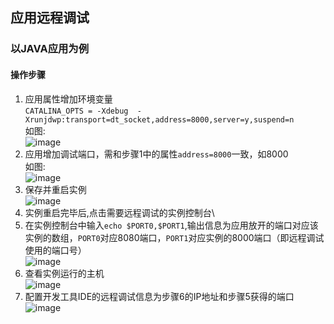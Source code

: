 ## 应用远程调试
### 以JAVA应用为例
#### 操作步骤
1. 应用属性增加环境变量\
```CATALINA_OPTS = -Xdebug  -Xrunjdwp:transport=dt_socket,address=8000,server=y,suspend=n```\
如图:\
![image](/articles/cloud/3-/images/debug/env.png)
2. 应用增加调试端口，需和步骤1中的属性```address=8000```一致，如8000\
如图:\
![image](/articles/cloud/3-/images/debug/ports.png)
3. 保存并重启实例\
![image](/articles/cloud/3-/images/debug/restart.png)
4. 实例重启完毕后,点击需要远程调试的实例控制台\
5. 在实例控制台中输入```echo $PORT0,$PORT1```,输出信息为应用放开的端口对应该实例的数组，```PORT0```对应8080端口，```PORT1```对应实例的8000端口（即远程调试使用的端口号）\
![image](/articles/cloud/3-/images/debug/terminal.png)
6. 查看实例运行的主机\
![image](/articles/cloud/3-/images/debug/host.png)
7. 配置开发工具IDE的远程调试信息为步骤6的IP地址和步骤5获得的端口\
![image](/articles/cloud/3-/images/debug/debug.png)